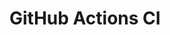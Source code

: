 # GitHub Actions CI






















































































































































































































































































































































































































































































































































































































































































































































































































































































































































































































































































































































































































































































































































































































































































































































































































































































































































































































































































































































































































































